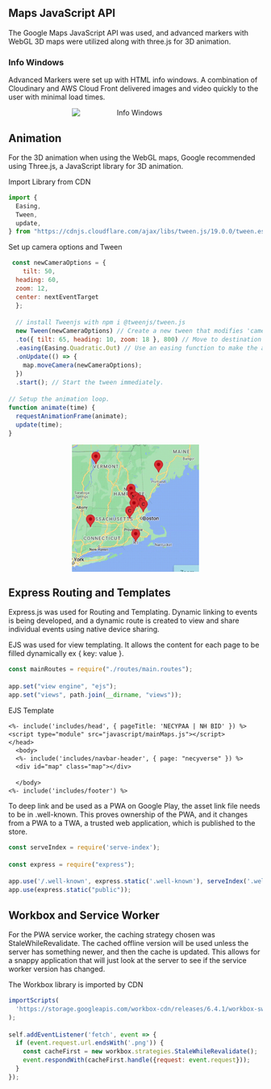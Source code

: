 ## Maps JavaScript API

The Google Maps JavaScript API was used, and advanced markers with WebGL 3D maps were utilized along with three.js for 3D animation.

### Info Windows
Advanced Markers were set up with HTML info windows. A combination of Cloudinary and AWS Cloud Front delivered images and video quickly to the user with minimal load times.

<p align="center">
<img src="https://github.com/mkostandin/mkostandin/blob/main/info-windows.gif" style="display:block;margin:auto;" alt="Info Windows" width="50%"/>
</p>

## Animation
For the 3D animation when using the WebGL maps, Google recommended using Three.js, a JavaScript library for 3D animation.

Import Library from CDN
``` javascript
import {
  Easing,
  Tween,
  update,
} from "https://cdnjs.cloudflare.com/ajax/libs/tween.js/19.0.0/tween.esm.js";
```
Set up camera options and Tween
``` javascript
 const newCameraOptions = {
    tilt: 50,
  heading: 60,
  zoom: 12,
  center: nextEventTarget
  };

  // install Tweenjs with npm i @tweenjs/tween.js
  new Tween(newCameraOptions) // Create a new tween that modifies 'cameraOptions'.
  .to({ tilt: 65, heading: 10, zoom: 18 }, 800) // Move to destination in 15 second.
  .easing(Easing.Quadratic.Out) // Use an easing function to make the animation smooth.
  .onUpdate(() => {
    map.moveCamera(newCameraOptions);
  })
  .start(); // Start the tween immediately.

// Setup the animation loop.
function animate(time) {
  requestAnimationFrame(animate);
  update(time);
}
```
<p align="center">
<img src="https://github.com/mkostandin/mkostandin/blob/main/three-js.gif" style="display:block;margin:auto;" alt="three.js" width="50%"/>
</p>

## Express Routing and Templates
Express.js was used for Routing and Templating. Dynamic linking to events is being developed, and a dynamic route is created to view and share individual events using native device sharing. 

EJS was used for view templating. It allows the content for each page to be filled dynamically ex { key: value }.

``` javascript
const mainRoutes = require("./routes/main.routes");

app.set("view engine", "ejs");
app.set("views", path.join(__dirname, "views"));
```

EJS Template
``` ejs
<%- include('includes/head', { pageTitle: 'NECYPAA | NH BID' }) %>
<script type="module" src="javascript/mainMaps.js"></script>
</head>
  <body>  
  <%- include('includes/navbar-header', { page: "necyverse" }) %>
  <div id="map" class="map"></div>
    
  </body>
<%- include('includes/footer') %>
```
To deep link and be used as a PWA on Google Play, the asset link file needs to be in .well-known. This proves ownership of the PWA, and it changes from a PWA to a TWA, a trusted web application, which is published to the store.
``` javascript
const serveIndex = require('serve-index');

const express = require("express");

app.use('/.well-known', express.static('.well-known'), serveIndex('.well-known'));
app.use(express.static("public"));
```
## Workbox and Service Worker

For the PWA service worker, the caching strategy chosen was StaleWhileRevalidate. The cached offline version will be used unless the server has something newer, and then the cache is updated. This allows for a snappy application that will just look at the server to see if the service worker version has changed.

The Workbox library is imported by CDN
``` javascript
importScripts(
  'https://storage.googleapis.com/workbox-cdn/releases/6.4.1/workbox-sw.js'
);

self.addEventListener('fetch', event => {
  if (event.request.url.endsWith('.png')) {
    const cacheFirst = new workbox.strategies.StaleWhileRevalidate();
    event.respondWith(cacheFirst.handle({request: event.request}));
  }
});
```
